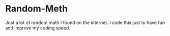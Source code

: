 # Random-Meth
  Just a lot of random math I found on the internet. I code this just to have fun and improve my coding speed.
